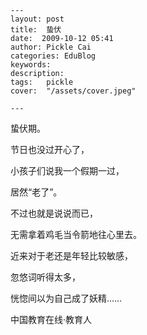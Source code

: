 
    ---
    layout: post  
    title:  蛰伏  
    date:  2009-10-12 05:41  
    author: Pickle Cai  
    categories: EduBlog  
    keywords: 
    description:   
    tags:	pickle   
    cover:  "/assets/cover.jpeg"  

    ---  
    
蛰伏期。



节日也没过开心了，



小孩子们说我一个假期一过，



居然“老了”。



不过也就是说说而已，



无需拿着鸡毛当令箭地往心里去。



近来对于老还是年轻比较敏感，



忽悠词听得太多，



恍惚间以为自己成了妖精……



		    
 中国教育在线·教育人

